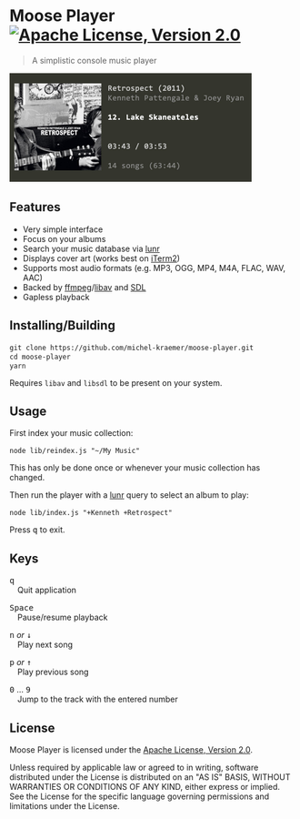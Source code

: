 # Moose Player [![Apache License, Version 2.0](https://img.shields.io/badge/license-Apache--2.0-blue.svg)](http://www.apache.org/licenses/LICENSE-2.0)

> A simplistic console music player

<img src="./screenshot.jpg" width="426">

## Features

* Very simple interface
* Focus on your albums
* Search your music database via [lunr](https://lunrjs.com)
* Displays cover art (works best on [iTerm2](https://www.iterm2.com))
* Supports most audio formats (e.g. MP3, OGG, MP4, M4A, FLAC, WAV, AAC)
* Backed by [ffmpeg](http://ffmpeg.org)/[libav](https://libav.org) and [SDL](https://www.libsdl.org)
* Gapless playback

## Installing/Building

    git clone https://github.com/michel-kraemer/moose-player.git
    cd moose-player
    yarn

Requires `libav` and `libsdl` to be present on your system.

## Usage

First index your music collection:

    node lib/reindex.js "~/My Music"

This has only be done once or whenever your music collection has changed.

Then run the player with a [lunr](https://lunrjs.com) query to select an album to play:

    node lib/index.js "+Kenneth +Retrospect"

Press <kbd>q</kbd> to exit.

## Keys

<kbd>q</kbd>  
&emsp;Quit application

<kbd>Space</kbd>  
&emsp;Pause/resume playback

<kbd>n</kbd> *or* <kbd>&darr;</kbd>  
&emsp;Play next song

<kbd>p</kbd> *or* <kbd>&uarr;</kbd>  
&emsp;Play previous song

<kbd>0</kbd> &hellip; <kbd>9</kbd>  
&emsp;Jump to the track with the entered number

License
-------

Moose Player is licensed under the
[Apache License, Version 2.0](http://www.apache.org/licenses/LICENSE-2.0).

Unless required by applicable law or agreed to in writing, software
distributed under the License is distributed on an "AS IS" BASIS,
WITHOUT WARRANTIES OR CONDITIONS OF ANY KIND, either express or implied.
See the License for the specific language governing permissions and
limitations under the License.
